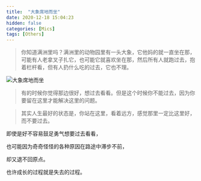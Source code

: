 ```yaml
---
title:  "大象席地而坐"
date: 2020-12-18 15:04:23
hidden: false
categories: [Mics]
tags: [Others]
---
```


> 你知道满洲里吗？满洲里的动物园里有一头大象，它他妈的就一直坐在那，可能有人老拿叉子扎它，也可能它就喜欢坐在那，然后所有人就跑过去，抱着栏杆看，但有人扔什么吃的过去，它也不理。

![大象席地而坐]({{site.url}}/images/2020-12-18-大象席地而坐/大象席地而坐.jpg "大象席地而坐")

> 有的时候你觉得那边很好，想过去看看。但是这个时候你不能过去，因为你要留在这里才能解决这里的问题。

> 其实人生最好的状态是，你站在这里，看着远方，感觉那里一定比这里好，而不要过去。



即使是好不容易鼓足勇气想要过去看看，

也可能因为奇奇怪怪的各种原因在路途中滞步不前，

却又退不回原点。

也许成长的过程就是失去的过程。